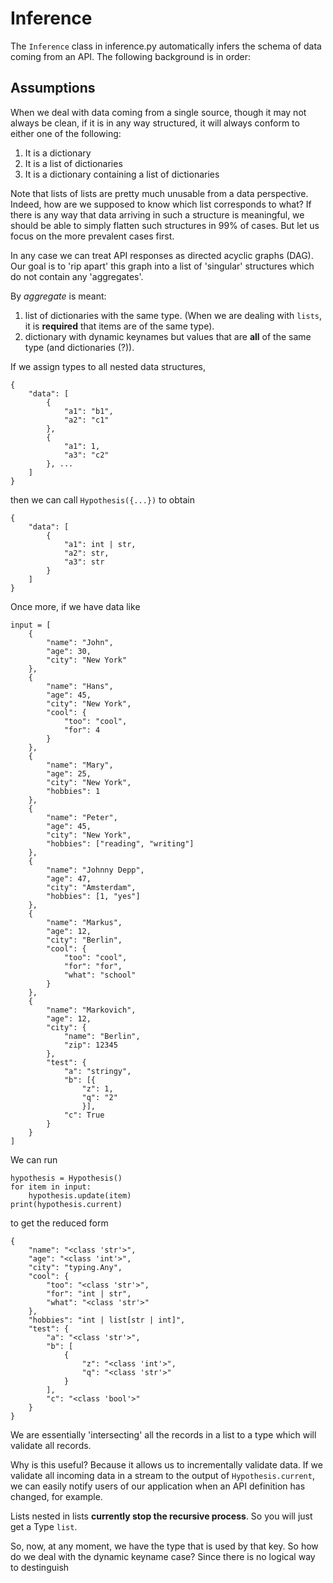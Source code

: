 # Inference
The `Inference` class in inference.py automatically infers the schema of data coming from an API. The following background is in order:

## Assumptions
When we deal with data coming from a single source, though it may not always be clean, if it is in any way structured, it will always conform to either one of the following:

1. It is a dictionary
1. It is a list of dictionaries
1. It is a dictionary containing a list of dictionaries

Note that lists of lists are pretty much unusable from a data perspective. Indeed, how are we supposed to know which list corresponds to what? If there is any way that data arriving in such a structure is meaningful, we should be able to simply flatten such structures in 99% of cases. But let us focus on the more prevalent cases first.

In any case we can treat API responses as directed acyclic graphs (DAG). Our goal is to 'rip apart' this graph into a list of 'singular' structures which do not contain any 'aggregates'.

By *aggregate* is meant:
1. list of dictionaries with the same type. (When we are dealing with `lists`, it is **required** that items are of the same type).
2. dictionary with dynamic keynames but values that are **all** of the same type (and dictionaries (?)).

If we assign types to all nested data structures, 
```
{
    "data": [
        {
            "a1": "b1",
            "a2": "c1"
        },
        {
            "a1": 1,
            "a3": "c2"
        }, ...
    ]
}
```
then we can call `Hypothesis({...})` to obtain
```
{
    "data": [
        {
            "a1": int | str,
            "a2": str,
            "a3": str
        }
    ]
}
```
Once more, if we have data like
```
input = [
    {
        "name": "John",
        "age": 30,
        "city": "New York"
    },
    {
        "name": "Hans",
        "age": 45,
        "city": "New York",
        "cool": {
            "too": "cool",
            "for": 4
        }
    },
    {
        "name": "Mary",
        "age": 25,
        "city": "New York",
        "hobbies": 1
    },
    {
        "name": "Peter",
        "age": 45,
        "city": "New York",
        "hobbies": ["reading", "writing"]
    },
    {
        "name": "Johnny Depp",
        "age": 47,
        "city": "Amsterdam",
        "hobbies": [1, "yes"]
    },
    {
        "name": "Markus",
        "age": 12,
        "city": "Berlin",
        "cool": {
            "too": "cool",
            "for": "for",
            "what": "school"
        }
    },
    {
        "name": "Markovich",
        "age": 12,
        "city": {
            "name": "Berlin",
            "zip": 12345
        },
        "test": {
            "a": "stringy", 
            "b": [{
                "z": 1, 
                "q": "2"
                }], 
            "c": True
        }
    }
]
```

We can run 
```
hypothesis = Hypothesis()
for item in input:
    hypothesis.update(item)
print(hypothesis.current)
```
to get the reduced form
```
{
    "name": "<class 'str'>",
    "age": "<class 'int'>",
    "city": "typing.Any",
    "cool": {
        "too": "<class 'str'>",
        "for": "int | str",
        "what": "<class 'str'>"
    },
    "hobbies": "int | list[str | int]",
    "test": {
        "a": "<class 'str'>",
        "b": [
            {
                "z": "<class 'int'>",
                "q": "<class 'str'>"
            }
        ],
        "c": "<class 'bool'>"
    }
}
```
We are essentially 'intersecting' all the records in a list to a type which will validate all records.

Why is this useful? Because it allows us to incrementally validate data. If we validate all incoming data in a stream to the output of `Hypothesis.current`, we can easily notify users of our application when an API definition has changed, for example.

Lists nested in lists **currently stop the recursive process**. So you will just get a Type `list`.

So, now, at any moment, we have the type that is used by that key. So how do we deal with the dynamic keyname case? Since there is no logical way to destinguish

